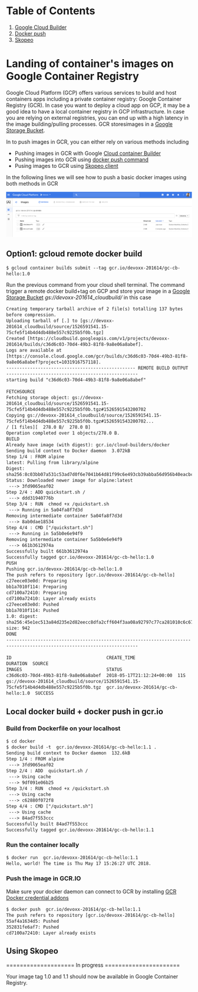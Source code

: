 
# Table of Contents
1. [Google Cloud Builder](#gcb)
2. [Docker push](#dockerpush)
3. [Skopeo](#skopeo)

# Landing of container's images on Google Container Registry

Google Cloud Platform (GCP) offers various services to build and host containers apps including a private container registry: Google Container Registry (GCR).
In case you want to deploy a cloud app on GCP, it may be a good idea to have a local container registry in GCP infrastructure.
In case you are relying on external registries, you can end up with a high latency in the image building/pulling processes.
GCR storesimages in a [Google Storage Bucket](https://cloud.google.com/storage/docs/key-terms#buckets).

In to push images in GCR, you can either rely on various methods including
* Pushing images in GCR with  Google [Cloud container Builder](https://cloud.google.com/container-builder/docs/quickstart-docker)
* Pushing images into GCR using  [docker push command](https://docs.docker.com/engine/reference/commandline/push/)
* Pusing images to GCR using [Skopeo client](https://github.com/projectatomic/skopeo)

In the following lines we will see how to push a basic docker images using both methods in GCR



![](https://github.com/nelvadas/gcloud-containerbuilder-tutorials/raw/master/gcrview.png "Images tags 1.0 and 1.1")

## Option1: gcloud remote docker build


```
$ gcloud container builds submit --tag gcr.io/devoxx-201614/gc-cb-hello:1.0
```
Run the previous command from your cloud shell terminal.
The command trigger a remote docker build+tag on GCP and store your image in a  [Google Storage Bucket](https://cloud.google.com/storage/docs/key-terms#buckets)
*gs://devoxx-201614_cloudbuild/* in this case

```
Creating temporary tarball archive of 2 file(s) totalling 137 bytes before compression.
Uploading tarball of [.] to [gs://devoxx-201614_cloudbuild/source/1526591541.15-75cfe5f14b4d4db488e557c9225b5f0b.tgz]
Created [https://cloudbuild.googleapis.com/v1/projects/devoxx-201614/builds/c36d6c03-70d4-49b3-81f8-9a8e06a8abef].
Logs are available at [https://console.cloud.google.com/gcr/builds/c36d6c03-70d4-49b3-81f8-9a8e06a8abef?project=1031916757118].
------------------------------------------------- REMOTE BUILD OUTPUT --------------------------------------------------
starting build "c36d6c03-70d4-49b3-81f8-9a8e06a8abef"

FETCHSOURCE
Fetching storage object: gs://devoxx-201614_cloudbuild/source/1526591541.15-75cfe5f14b4d4db488e557c9225b5f0b.tgz#1526591543200702
Copying gs://devoxx-201614_cloudbuild/source/1526591541.15-75cfe5f14b4d4db488e557c9225b5f0b.tgz#1526591543200702...
/ [1 files][  278.0 B/  278.0 B]                                                
Operation completed over 1 objects/278.0 B.                                      
BUILD
Already have image (with digest): gcr.io/cloud-builders/docker
Sending build context to Docker daemon  3.072kB
Step 1/4 : FROM alpine
latest: Pulling from library/alpine
Digest: sha256:8c03bb07a531c53ad7d0f6e7041b64d81f99c6e493cb39abba56d956b40eacbc
Status: Downloaded newer image for alpine:latest
 ---> 3fd9065eaf02
Step 2/4 : ADD quickstart.sh /
 ---> ddd31940776b
Step 3/4 : RUN  chmod +x /quickstart.sh
 ---> Running in 5a04fa8f7d3d
Removing intermediate container 5a04fa8f7d3d
 ---> 8ab0dae18534
Step 4/4 : CMD ["/quickstart.sh"]
 ---> Running in 5a5b0e6e94f9
Removing intermediate container 5a5b0e6e94f9
 ---> 661b3612974a
Successfully built 661b3612974a
Successfully tagged gcr.io/devoxx-201614/gc-cb-hello:1.0
PUSH
Pushing gcr.io/devoxx-201614/gc-cb-hello:1.0
The push refers to repository [gcr.io/devoxx-201614/gc-cb-hello]
c27eece03e0d: Preparing
bb1a7010f114: Preparing
cd7100a72410: Preparing
cd7100a72410: Layer already exists
c27eece03e0d: Pushed
bb1a7010f114: Pushed
1.0: digest: sha256:45e1ec513a84d235e2d82eecc8dfa2cff604f3aa08a92797c77ca281010c6c67 size: 942
DONE
------------------------------------------------------------------------------------------------------------------------

ID                                    CREATE_TIME                DURATION  SOURCE                                                                                   IMAGES                                STATUS
c36d6c03-70d4-49b3-81f8-9a8e06a8abef  2018-05-17T21:12:24+00:00  11S       gs://devoxx-201614_cloudbuild/source/1526591541.15-75cfe5f14b4d4db488e557c9225b5f0b.tgz  gcr.io/devoxx-201614/gc-cb-hello:1.0  SUCCESS

```


##  Local docker build + docker push in gcr.io

### Build from Dockerfile on your localhost
```
$ cd docker
$ docker build -t  gcr.io/devoxx-201614/gc-cb-hello:1.1 .
Sending build context to Docker daemon  132.6kB
Step 1/4 : FROM alpine
 ---> 3fd9065eaf02
Step 2/4 : ADD  quickstart.sh /
 ---> Using cache
 ---> 9df091e06b25
Step 3/4 : RUN  chmod +x /quickstart.sh
 ---> Using cache
 ---> c62880f072f8
Step 4/4 : CMD ["/quickstart.sh"]
 ---> Using cache
 ---> 84ad7f553ccc
Successfully built 84ad7f553ccc
Successfully tagged gcr.io/devoxx-201614/gc-cb-hello:1.1

```


### Run the container locally 
```
$ docker run  gcr.io/devoxx-201614/gc-cb-hello:1.1
Hello, world! The time is Thu May 17 15:26:27 UTC 2018.
```

### Push the image in GCR.IO

Make sure your docker daemon can connect to GCR by installing  [GCR Docker credential addons](https://github.com/GoogleCloudPlatform/docker-credential-gcr)

```
$ docker push  gcr.io/devoxx-201614/gc-cb-hello:1.1
The push refers to repository [gcr.io/devoxx-201614/gc-cb-hello]
55af4a1634d5: Pushed 
352831fe6af7: Pushed 
cd7100a72410: Layer already exists 
```


## Using Skopeo
==================== In progress ======================




Your image tag 1.0 and 1.1 should now be available in Google Container Registry.



